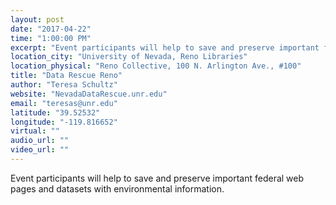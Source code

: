 ```yaml
---
layout: post
date: "2017-04-22"
time: "1:00:00 PM"
excerpt: "Event participants will help to save and preserve important federal web pages and datasets with environmental information..."
location_city: "University of Nevada, Reno Libraries"
location_physical: "Reno Collective, 100 N. Arlington Ave., #100"
title: "Data Rescue Reno"
author: "Teresa Schultz"
website: "NevadaDataRescue.unr.edu"
email: "teresas@unr.edu"
latitude: "39.52532"
longitude: "-119.816652"
virtual: ""
audio_url: ""
video_url: ""
---
```


Event participants will help to save and preserve important federal web pages and datasets with environmental information.
